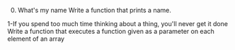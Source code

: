 0. What's my name
Write a function that prints a name.

1-If you spend too much time thinking about a thing, you'll never get it done
Write a function that executes a function given as a parameter on each element of an array
